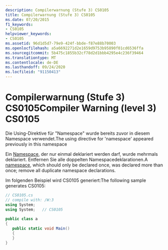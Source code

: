 ```yaml
---
description: Compilerwarnung (Stufe 3) CS0105
title: Compilerwarnung (Stufe 3) CS0105
ms.date: 07/20/2015
f1_keywords:
- CS0105
helpviewer_keywords:
- CS0105
ms.assetid: 96d1d5d7-79e9-424f-bbde-f87e88b70003
ms.openlocfilehash: a5a6692271d2e1659d9753b95890f01cd6536ffa
ms.sourcegitcommit: 5b475c1855b32cf78d2d1bbb4295e4c236f39464
ms.translationtype: MT
ms.contentlocale: de-DE
ms.lasthandoff: 09/24/2020
ms.locfileid: "91150413"
---
```

# <a name="compiler-warning-level-3-cs0105"></a><span data-ttu-id="8e4e4-103">Compilerwarnung (Stufe 3) CS0105</span><span class="sxs-lookup"><span data-stu-id="8e4e4-103">Compiler Warning (level 3) CS0105</span></span>

<span data-ttu-id="8e4e4-104">Die Using-Direktive für "Namespace" wurde bereits zuvor in diesem Namespace verwendet.</span><span class="sxs-lookup"><span data-stu-id="8e4e4-104">The using directive for 'namespace' appeared previously in this namespace</span></span>  
  
 <span data-ttu-id="8e4e4-105">Ein [Namespace](../language-reference/keywords/namespace.md), der nur einmal deklariert werden darf, wurde mehrmals deklariert. Entfernen Sie alle doppelten Namespacedeklarationen.</span><span class="sxs-lookup"><span data-stu-id="8e4e4-105">A [namespace](../language-reference/keywords/namespace.md), which should only be declared once, was declared more than once; remove all duplicate namespace declarations.</span></span>  
  
 <span data-ttu-id="8e4e4-106">Im folgenden Beispiel wird CS0105 generiert:</span><span class="sxs-lookup"><span data-stu-id="8e4e4-106">The following sample generates CS0105:</span></span>  
  
```csharp  
// CS0105.cs  
// compile with: /W:3  
using System;  
using System;   // CS0105  
  
public class a  
{  
   public static void Main()  
   {  
   }  
}  
```
